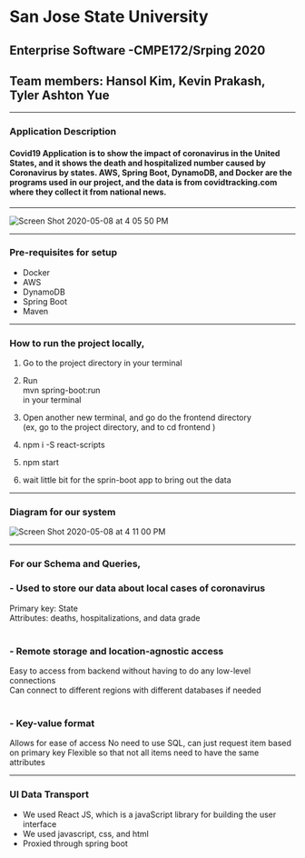 
# San Jose State University <br />
## Enterprise Software -CMPE172/Srping 2020 <br />
## Team members: Hansol Kim, Kevin Prakash, Tyler Ashton Yue
-----------------------------------------------------------------------------------------------------------------
### Application Description

#### Covid19 Application is to show the impact of coronavirus in the United States, and it shows the death and hospitalized number caused by Coronavirus by states. AWS, Spring Boot, DynamoDB, and Docker are the programs used in our project, and the data is from covidtracking.com where they collect it from national news.
-----------------------------------------------------------------------------------------------------------------

![Screen Shot 2020-05-08 at 4 05 50 PM](https://user-images.githubusercontent.com/60766152/81456684-286b1280-9148-11ea-8322-d1e41847e52a.png)

------------------------------------------------------------------------------------------------------------------
### Pre-requisites for setup

- Docker
- AWS
- DynamoDB
- Spring Boot
- Maven 

-------------------------------------------------------------------------------------------------------------------
### How to run the project locally, <br />

1) Go to the project directory in your terminal  <br />
2) Run <br />
      mvn spring-boot:run <br />
   in your terminal <br />
 
3) Open another new terminal, and go do the frontend directory <br />
   (ex, go to the project directory, and to cd frontend ) <br />
 
4) npm i -S react-scripts <br />
 
5) npm start <br />

6) wait little bit for the sprin-boot app to bring out the data <br />
---------------------------------------------------------------------------------------------------------------------
### Diagram for our system
![Screen Shot 2020-05-08 at 4 11 00 PM](https://user-images.githubusercontent.com/60766152/81456895-02923d80-9149-11ea-930d-d33e21bc348a.png)

----------------------------------------------------------------------------------------------------------------------
### For our Schema and Queries, <br />
### - Used to store our data about local cases of coronavirus <br />
Primary key: State <br /> Attributes: deaths, hospitalizations, and data grade <br /> <br />
### - Remote storage and location-agnostic access <br />
Easy to access from backend without having to do any low-level connections <br />
Can connect to different regions with different databases if needed <br /><br />
### - Key-value format <br />
Allows for ease of access
No need to use SQL, can just request item based on primary key
Flexible so that not all items need to have the same attributes <br />

-----------------------------------------------------------------------------------------------------------------------

### UI Data Transport <br />
- We used React JS, which is a javaScript library for building the user interface <br/>
- We used javascript, css, and html <br/>
- Proxied through spring boot <br/>




